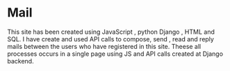 # Mail
This site has been created using JavaScript , python Django , HTML and SQL. I have create and used API calls to compose, send , read and reply mails between the users who have registered in this site. Theese all processes occurs in a single page using JS and API calls created at Django backend.
